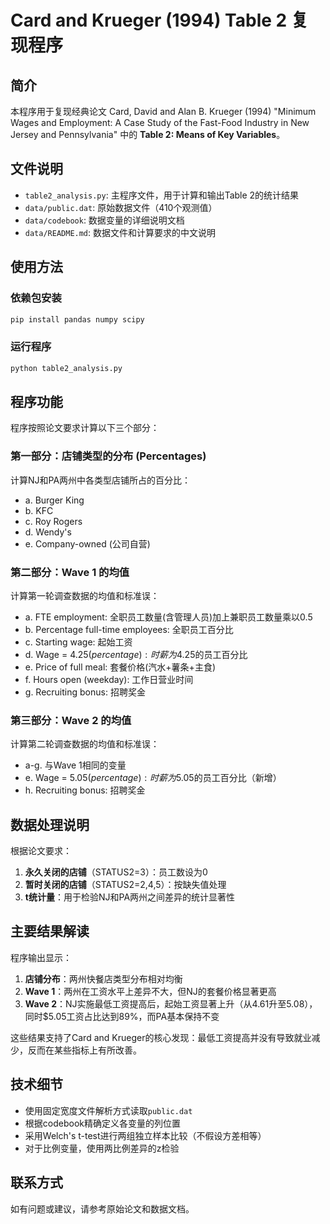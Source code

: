 # Card and Krueger (1994) Table 2 复现程序

## 简介

本程序用于复现经典论文 Card, David and Alan B. Krueger (1994) "Minimum Wages and Employment: A Case Study of the Fast-Food Industry in New Jersey and Pennsylvania" 中的 **Table 2: Means of Key Variables**。

## 文件说明

- `table2_analysis.py`: 主程序文件，用于计算和输出Table 2的统计结果
- `data/public.dat`: 原始数据文件（410个观测值）
- `data/codebook`: 数据变量的详细说明文档
- `data/README.md`: 数据文件和计算要求的中文说明

## 使用方法

### 依赖包安装

```bash
pip install pandas numpy scipy
```

### 运行程序

```bash
python table2_analysis.py
```

## 程序功能

程序按照论文要求计算以下三个部分：

### 第一部分：店铺类型的分布 (Percentages)
计算NJ和PA两州中各类型店铺所占的百分比：
- a. Burger King
- b. KFC  
- c. Roy Rogers
- d. Wendy's
- e. Company-owned (公司自营)

### 第二部分：Wave 1 的均值
计算第一轮调查数据的均值和标准误：
- a. FTE employment: 全职员工数量(含管理人员)加上兼职员工数量乘以0.5
- b. Percentage full-time employees: 全职员工百分比
- c. Starting wage: 起始工资
- d. Wage = $4.25 (percentage): 时薪为$4.25的员工百分比
- e. Price of full meal: 套餐价格(汽水+薯条+主食)
- f. Hours open (weekday): 工作日营业时间
- g. Recruiting bonus: 招聘奖金

### 第三部分：Wave 2 的均值
计算第二轮调查数据的均值和标准误：
- a-g. 与Wave 1相同的变量
- e. Wage = $5.05 (percentage): 时薪为$5.05的员工百分比（新增）
- h. Recruiting bonus: 招聘奖金

## 数据处理说明

根据论文要求：
1. **永久关闭的店铺**（STATUS2=3）：员工数设为0
2. **暂时关闭的店铺**（STATUS2=2,4,5）：按缺失值处理
3. **t统计量**：用于检验NJ和PA两州之间差异的统计显著性

## 主要结果解读

程序输出显示：

1. **店铺分布**：两州快餐店类型分布相对均衡
2. **Wave 1**：两州在工资水平上差异不大，但NJ的套餐价格显著更高
3. **Wave 2**：NJ实施最低工资提高后，起始工资显著上升（从4.61升至5.08），同时$5.05工资占比达到89%，而PA基本保持不变

这些结果支持了Card and Krueger的核心发现：最低工资提高并没有导致就业减少，反而在某些指标上有所改善。

## 技术细节

- 使用固定宽度文件解析方式读取`public.dat`
- 根据codebook精确定义各变量的列位置
- 采用Welch's t-test进行两组独立样本比较（不假设方差相等）
- 对于比例变量，使用两比例差异的z检验

## 联系方式

如有问题或建议，请参考原始论文和数据文档。 
